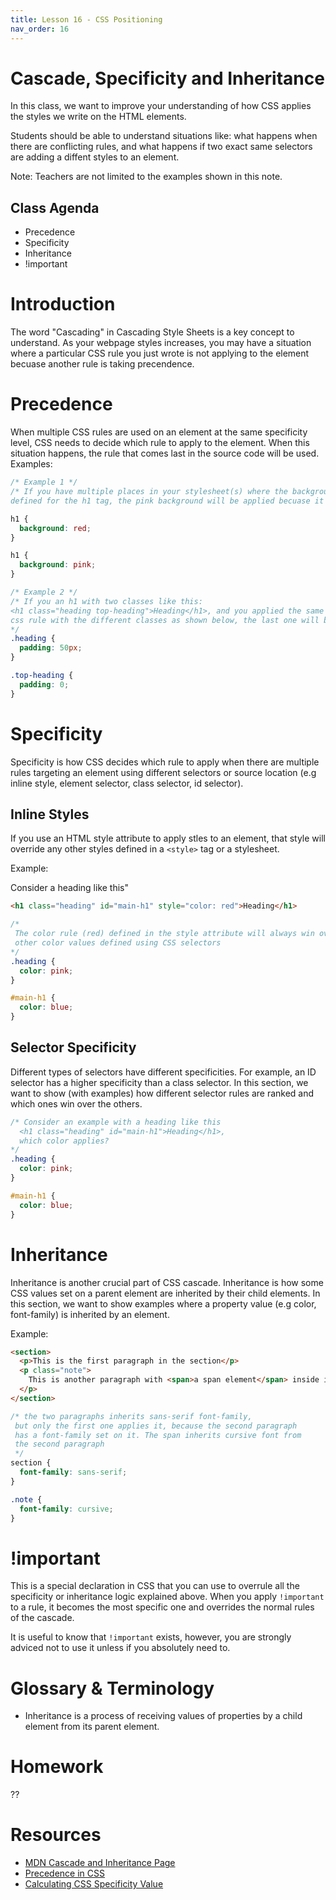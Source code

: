 ```yaml
---
title: Lesson 16 - CSS Positioning
nav_order: 16
---
```


# Cascade, Specificity and Inheritance

In this class, we want to improve your understanding of how CSS applies the styles we write on the HTML elements.

Students should be able to understand situations like: what happens when there are conflicting rules, and what happens if two exact same selectors are adding a diffent styles to an element.

Note: Teachers are not limited to the examples shown in this note.


## Class Agenda

- Precedence
- Specificity
- Inheritance
- !important


# Introduction

The word "Cascading" in Cascading Style Sheets is a key concept to understand. As your webpage styles increases, you may have a situation where a particular CSS rule you just wrote is not applying to the element becuase another rule is taking precendence.


# Precedence

When multiple CSS rules are used on an element at the same specificity level, CSS needs to decide which rule to apply to the element. When this situation happens, the rule that comes last in the source code will be used. Examples:

```css
/* Example 1 */
/* If you have multiple places in your stylesheet(s) where the background is
defined for the h1 tag, the pink background will be applied becuase it comes last. */

h1 {
  background: red;
}

h1 {
  background: pink;
}
```

```css
/* Example 2 */
/* If you an h1 with two classes like this:
<h1 class="heading top-heading">Heading</h1>, and you applied the same
css rule with the different classes as shown below, the last one will be used.
*/
.heading {
  padding: 50px;
}

.top-heading {
  padding: 0;
}
```

# Specificity

Specificity is how CSS decides which rule to apply when there are multiple rules targeting an element using different selectors or source location (e.g inline style, element selector, class selector, id selector).

## Inline Styles

If you use an HTML style attribute to apply stles to an element, that style will override any other styles defined in a `<style>` tag or a stylesheet.

Example:

Consider a heading like this"

```html
<h1 class="heading" id="main-h1" style="color: red">Heading</h1>
```

```css
/*
 The color rule (red) defined in the style attribute will always win over
 other color values defined using CSS selectors
*/
.heading {
  color: pink;
}

#main-h1 {
  color: blue;
}
```

## Selector Specificity

Different types of selectors have different specificities. For example, an ID selector has a higher specificity than a class selector. In this section, we want to show (with examples) how different selector rules are ranked and which ones win over the others.

```css
/* Consider an example with a heading like this
  <h1 class="heading" id="main-h1">Heading</h1>,
  which color applies?
*/
.heading {
  color: pink;
}

#main-h1 {
  color: blue;
}
```

# Inheritance

Inheritance is another crucial part of CSS cascade. Inheritance is how some CSS values set on a parent element are inherited by their child elements. In this section, we want to show examples where a property value (e.g color, font-family) is inherited by an element.

Example:

```html
<section>
  <p>This is the first paragraph in the section</p>
  <p class="note">
    This is another paragraph with <span>a span element</span> inside it
  </p>
</section>
```

```css
/* the two paragraphs inherits sans-serif font-family,
 but only the first one applies it, because the second paragraph
 has a font-family set on it. The span inherits cursive font from
 the second paragraph
 */
section {
  font-family: sans-serif;
}

.note {
  font-family: cursive;
}
```

# !important

This is a special declaration in CSS that you can use to overrule all the specificity or inheritance logic explained above. When you apply `!important` to a rule, it becomes the most specific one and overrides the normal rules of the cascade.

It is useful to know that `!important` exists, however, you are strongly adviced not to use it unless if you absolutely need to.


# Glossary & Terminology

- Inheritance is a process of receiving values of properties by a child element from its parent element.

# Homework

??

# Resources

- [MDN Cascade and Inheritance Page](https://developer.mozilla.org/en-US/docs/Learn/CSS/Building_blocks/Cascade_and_inheritance)
- [Precedence in CSS](https://css-tricks.com/precedence-css-order-css-matters/)
- [Calculating CSS Specificity Value](https://css-tricks.com/specifics-on-css-specificity/#calculating-css-specificity-value)

